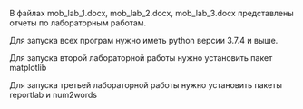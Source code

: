 В файлах mob_lab_1.docx, mob_lab_2.docx, mob_lab_3.docx представлены отчеты по лабораторным работам.

Для запуска всех програм нужно иметь python версии 3.7.4 и выше.

Для запуска второй лабораторной работы нужно установить пакет matplotlib

Для запуска третьей лабораторной работы нужно установить пакеты reportlab и num2words
